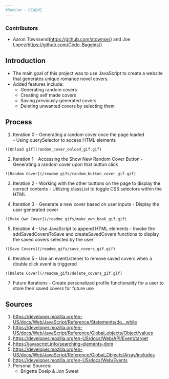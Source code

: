```yaml
---
#RomCom - README
---
```


### Contributors
  - Aaron Townsend(https://github.com/atownse/) and Joe Lopez(https://github.com/Codo-Baggins/) 


## Introduction
  - The main goal of this project was to use JavaScript to create a website that generates unique romance novel covers. 
  - Added features include:
    - Generating random covers
    - Creating self made covers
    - Saving previously generated covers
    - Deleting unwanted covers by selecting them

## Process
  1. Iteration 0
    - Generating a random cover once the page loaded  
    - Using querySelector to access HTML elements

    ![Onload gif](random_cover_onload_gif.gif)

  2. Iteration 1
    - Accessing the Show New Random Cover Button
    - Generating a random cover upon that button click

    ![Random Cover](/readme_gifs/random_button_cover_gif.gif)

  3. Iteration 2
    - Working with the other buttons on the page to display the correct contents
    - Utilizing classList to toggle CSS selectors within the HTML

  4. Iteration 3
    - Generate a new cover based on user inputs 
    - Display the user generated cover

    ![Make Own Cover](/readme_gifs/make_own_book_gif.gif)

  5. Iteration 4
    - Use JavaScript to append HTML elements 
    - Invoke the addSavedCoversToSave and createSavedCovers functions to display the saved covers selected by the user

    ![Save Covers](/readme_gifs/save_covers_gif.gif)

  6. Iteration 5 
    - Use an eventListener to remove saved covers when a double click event is triggered

    ![Delete Cover](/readme_gifs/delete_covers_gif.gif)

  7. Future Iterations
    - Create personalized profile functionality for a user to store their saved covers for future use

  ## Sources
  1. https://developer.mozilla.org/en-US/docs/Web/JavaScript/Reference/Statements/do...while
  2. https://developer.mozilla.org/en-US/docs/Web/JavaScript/Reference/Global_objects/Object/values
  3. https://developer.mozilla.org/en-US/docs/Web/API/Event/target
  4. https://javascript.info/searching-elements-dom
  5. https://developer.mozilla.org/en-US/docs/Web/JavaScript/Reference/Global_Objects/Array/includes
  6. https://developer.mozilla.org/en-US/docs/Web/Events
  7. Personal Sources: 
      - Brigette Doelp & Jon Sweet

